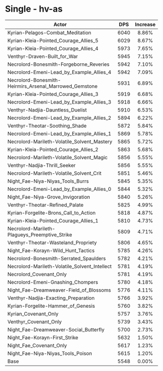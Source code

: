 # Single - hv-as
| Actor | DPS | Increase |
|---|:---:|:---:|
|Kyrian-Pelagos-Combat_Meditation|6040|8.86%|
|Kyrian-Kleia-Pointed_Courage_Allies_5|6029|8.67%|
|Kyrian-Kleia-Pointed_Courage_Allies_4|5973|7.65%|
|Venthyr-Draven-Built_for_War|5945|7.15%|
|Necrolord-Bonesmith-Forgeborne_Reveries|5942|7.10%|
|Necrolord-Emeni-Lead_by_Example_Allies_4|5942|7.09%|
|Necrolord-Bonesmith-Heirmirs_Arsenal_Marrowed_Gemstone|5931|6.89%|
|Kyrian-Kleia-Pointed_Courage_Allies_3|5919|6.68%|
|Necrolord-Emeni-Lead_by_Example_Allies_3|5918|6.66%|
|Venthyr-Nadjia-Dauntless_Duelist|5910|6.53%|
|Necrolord-Emeni-Lead_by_Example_Allies_2|5894|6.22%|
|Venthyr-Theotar-Soothing_Shade|5872|5.84%|
|Necrolord-Emeni-Lead_by_Example_Allies_1|5869|5.78%|
|Necrolord-Marileth-Volatile_Solvent_Mastery|5865|5.72%|
|Kyrian-Kleia-Pointed_Courage_Allies_2|5863|5.68%|
|Necrolord-Marileth-Volatile_Solvent_Magic|5856|5.55%|
|Venthyr-Nadjia-Thrill_Seeker|5856|5.55%|
|Necrolord-Marileth-Volatile_Solvent_Crit|5851|5.46%|
|Night_Fae-Niya-Niyas_Tools_Burrs|5845|5.35%|
|Necrolord-Emeni-Lead_by_Example_Allies_0|5844|5.32%|
|Night_Fae-Niya-Grove_Invigoration|5840|5.26%|
|Venthyr-Theotar-Refined_Palate|5825|4.99%|
|Kyrian-Forgelite-Brons_Call_to_Action|5818|4.87%|
|Kyrian-Kleia-Pointed_Courage_Allies_1|5810|4.73%|
|Necrolord-Marileth-Plagueys_Preemptive_Strike|5809|4.71%|
|Venthyr-Theotar-Wasteland_Propriety|5806|4.65%|
|Night_Fae-Korayn-Wild_Hunt_Tactics|5785|4.26%|
|Necrolord-Bonesmith-Serrated_Spaulders|5782|4.21%|
|Necrolord-Marileth-Volatile_Solvent_Intellect|5781|4.19%|
|Necrolord_Covenant_Only|5781|4.19%|
|Necrolord-Emeni-Gnashing_Chompers|5780|4.18%|
|Night_Fae-Dreamweaver-Field_of_Blossoms|5776|4.11%|
|Venthyr-Nadjia-Exacting_Preparation|5766|3.92%|
|Kyrian-Forgelite-Hammer_of_Genesis|5760|3.82%|
|Kyrian_Covenant_Only|5757|3.76%|
|Venthyr_Covenant_Only|5739|3.43%|
|Night_Fae-Dreamweaver-Social_Butterfly|5700|2.73%|
|Night_Fae-Korayn-First_Strike|5632|1.50%|
|Night_Fae_Covenant_Only|5617|1.23%|
|Night_Fae-Niya-Niyas_Tools_Poison|5615|1.20%|
|Base|5548|0.00%|
